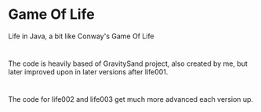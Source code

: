 # Game Of Life
Life in Java, a bit like Conway's Game Of Life
# 
The code is heavily based of GravitySand project, also created by me, but later improved upon in later versions after life001.
# 
The code for life002 and life003 get much more advanced each version up.
